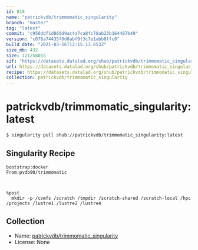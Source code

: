 ```yaml
---
id: 818
name: "patrickvdb/trimmomatic_singularity"
branch: "master"
tag: "latest"
commit: "c956ddf1d860d9ac4a7ca8fc78ab23b164487b49"
version: "c078a74435f0d8abf9f3c7e1abb8ffc8"
build_date: "2021-03-16T12:15:13.653Z"
size_mb: 432
size: 121258015
sif: "https://datasets.datalad.org/shub/patrickvdb/trimmomatic_singularity/latest/2021-03-16-c956ddf1-c078a744/c078a74435f0d8abf9f3c7e1abb8ffc8.simg"
url: https://datasets.datalad.org/shub/patrickvdb/trimmomatic_singularity/latest/2021-03-16-c956ddf1-c078a744/
recipe: https://datasets.datalad.org/shub/patrickvdb/trimmomatic_singularity/latest/2021-03-16-c956ddf1-c078a744/Singularity
collection: patrickvdb/trimmomatic_singularity
---
```


# patrickvdb/trimmomatic_singularity:latest

```bash
$ singularity pull shub://patrickvdb/trimmomatic_singularity:latest
```

## Singularity Recipe

```singularity
bootstrap:docker
From:pvdb90/trimmomatic



%post
  mkdir -p /cvmfs /scratch /tmpdir /scratch-shared /scratch-local /hpc /projects /lustre1 /lustre2 /lustre4
```

## Collection

 - Name: [patrickvdb/trimmomatic_singularity](https://github.com/patrickvdb/trimmomatic_singularity)
 - License: None

